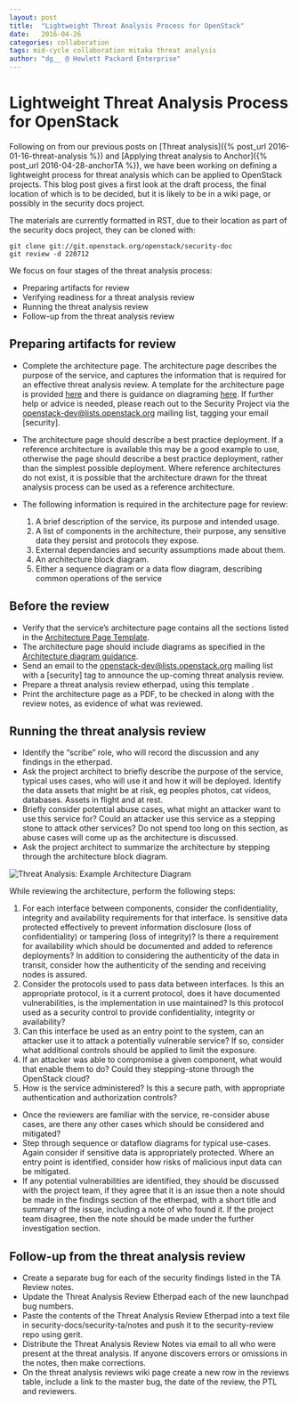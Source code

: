 ```yaml
---
layout: post
title:  "Lightweight Threat Analysis Process for OpenStack"
date:   2016-04-26
categories: collaboration
tags: mid-cycle collaboration mitaka threat analysis
author: "dg__ @ Hewlett Packard Enterprise"
---
```


# Lightweight Threat Analysis Process for OpenStack

Following on from our previous posts on
[Threat analysis]({% post_url 2016-01-16-threat-analysis %}) and
[Applying threat analysis to Anchor]({% post_url 2016-04-28-anchorTA %}), we
have been working on defining a lightweight process for threat analysis which
can be applied to OpenStack projects. This blog post gives a first look at the
draft process, the final location of which is to be decided, but it is likely
to be in a wiki page, or possibly in the security docs project.

The materials are currently formatted in RST, due to their location as part of
the security docs project, they can be cloned with:

```
git clone git://git.openstack.org/openstack/security-doc
git review -d 220712
```

We focus on four stages of the threat analysis process:

- Preparing artifacts for review
- Verifying readiness for a threat analysis review
- Running the threat analysis review
- Follow-up from the threat analysis review

## Preparing artifacts for review

- Complete the architecture page. The architecture page describes the purpose
  of the service, and captures the information that is required for an
  effective threat analysis review. A template for the architecture page is
  provided [here](https://review.openstack.org/#/c/220712/6/security-threat-analysis/templates/architecture-page.rst)
  and there is guidance on diagraming [here](https://review.openstack.org/#/c/220712/6/security-threat-analysis/source/architecture-diagram-guidance.rst).
  If further help or advice is needed, please reach out to the Security Project
  via the openstack-dev@lists.openstack.org mailing list, tagging your email
  [security].
- The architecture page should describe a best practice deployment. If a
  reference architecture is available this may be a good example to use,
  otherwise the page should describe a best practice deployment, rather than
  the simplest possible deployment. Where reference architectures do not exist,
  it is possible that the architecture drawn for the threat analysis process
  can be used as a reference architecture.
- The following information is required in the architecture page for review:

  1. A brief description of the service, its purpose and intended usage.
  2. A list of components in the architecture, their purpose, any sensitive
     data they persist and protocols they expose.
  3. External dependancies and security assumptions made about them.
  4. An architecture block diagram.
  5. Either a sequence diagram or a data flow diagram, describing common
     operations of the service


## Before the review

- Verify that the service’s architecture page contains all the sections listed
  in the [Architecture Page Template](https://review.openstack.org/#/c/220712/6/security-threat-analysis/templates/architecture-page.rst).
- The architecture page should include diagrams as specified in the
  [Architecture diagram guidance](https://review.openstack.org/#/c/220712/6/security-threat-analysis/source/architecture-diagram-guidance.rst).
- Send an email to the openstack-dev@lists.openstack.org mailing list with a
  [security] tag to announce the up-coming threat analysis review.
- Prepare a threat analysis review etherpad, using this template <TBD>.
- Print the architecture page as a PDF, to be checked in along with the review
  notes, as evidence of what was reviewed.

## Running the threat analysis review

- Identify the “scribe” role, who will record the discussion and any findings
  in the etherpad.
- Ask the project architect to briefly describe the purpose of the service,
  typical uses cases, who will use it and how it will be deployed. Identify the
  data assets that might be at risk, eg peoples photos, cat videos, databases.
  Assets in flight and at rest.
- Briefly consider potential abuse cases, what might an attacker want to use
  this service for? Could an attacker use this service as a stepping stone to
  attack other services? Do not spend too long on this section, as abuse cases
  will come up as the architecture is discussed.
- Ask the project architect to summarize the architecture by stepping through
  the architecture block diagram.

![Threat Analysis: Example Architecture Diagram](http://i.imgur.com/7e1Fuz6.png)



  While reviewing the architecture, perform the
  following steps:

  1. For each interface between components, consider the confidentiality,
     integrity and availability requirements for that interface. Is
     sensitive data protected effectively to prevent information disclosure
     (loss of confidentiality) or tampering (loss of integrity)? Is there a
     requirement for availability which should be documented and added to
     reference deployments? In addition to considering the authenticity of
     the data in transit, consider how the authenticity of the sending and
     receiving nodes is assured.
  2. Consider the protocols used to pass data between interfaces. Is this an
     appropriate protocol, is it a current protocol, does it have documented
     vulnerabilities, is the implementation in use maintained? Is this protocol
     used as a security control to provide confidentiality, integrity or
     availability?
  3. Can this interface be used as an entry point to the system, can an attacker
     use it to attack a potentially vulnerable service? If so, consider what
     additional controls should be applied to limit the exposure.
  4. If an attacker was able to compromise a given component, what would that
     enable them to do? Could they stepping-stone through the OpenStack cloud?
  5. How is the service administered? Is this a secure path, with appropriate
     authentication and authorization controls?

- Once the reviewers are familiar with the service, re-consider abuse cases, are
  there any other cases which should be considered and mitigated?
- Step through sequence or dataflow diagrams for typical  use-cases. Again consider if sensitive data is
  appropriately protected. Where an entry point is identified, consider how
  risks of malicious input data can be mitigated.
- If any potential vulnerabilities are identified, they should be discussed
  with the project team, if they agree that it is an issue then a note should
  be made in the findings section of the etherpad, with a short title and
  summary of the issue, including a note of who found it. If the project team
  disagree, then the note should be made under the further investigation
  section.


## Follow-up from the threat analysis review

- Create a separate bug for each of the security findings listed in the TA
  Review notes.
- Update the Threat Analysis Review Etherpad each of the new launchpad bug
  numbers.
- Paste the contents of the Threat Analysis Review Etherpad into a text file in
  security-docs/security-ta/notes and push it to the security-review repo using
  gerit.
- Distribute the Threat Analysis Review Notes via email to all who were present
  at the threat analysis. If anyone discovers errors or omissions in the notes,
  then make corrections.
- On the threat analysis reviews wiki page create a new row in the reviews
  table, include a link to the master bug, the date of the review, the PTL and
  reviewers.
